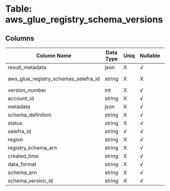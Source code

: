 # Table: aws_glue_registry_schema_versions

## Columns 

|  Column Name   |  Data Type  | Uniq | Nullable | Description | 
|  ----  | ----  | ----  | ----  | ---- | 
| result_metadata | json | X | √ |  | 
| aws_glue_registry_schemas_selefra_id | string | X | X | fk to aws_glue_registry_schemas.selefra_id | 
| version_number | int | X | √ |  | 
| account_id | string | X | √ |  | 
| metadata | json | X | √ |  | 
| schema_definition | string | X | √ |  | 
| status | string | X | √ |  | 
| selefra_id | string | √ | √ | random id | 
| region | string | X | √ |  | 
| registry_schema_arn | string | X | √ |  | 
| created_time | string | X | √ |  | 
| data_format | string | X | √ |  | 
| schema_arn | string | X | √ |  | 
| schema_version_id | string | X | √ |  | 


